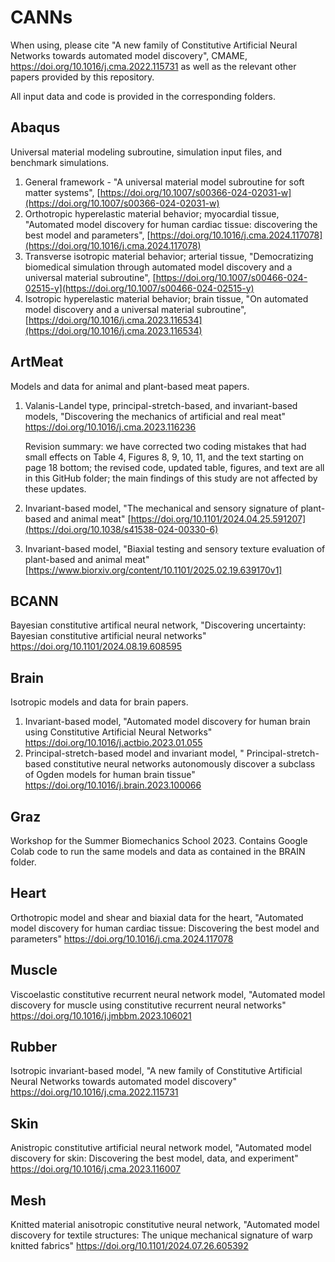 # CANNs
When using, please cite "A new family of Constitutive Artificial Neural Networks towards automated model discovery", CMAME, https://doi.org/10.1016/j.cma.2022.115731 as well as the relevant other papers provided by this repository. 

All input data and code is provided in the corresponding folders. 

## Abaqus
Universal material modeling subroutine, simulation input files, and benchmark simulations.

1. General framework - "A universal material model subroutine for soft matter systems", [https://doi.org/10.1007/s00366-024-02031-w](https://doi.org/10.1007/s00366-024-02031-w)
2. Orthotropic hyperelastic material behavior; myocardial tissue, "Automated model discovery for human cardiac tissue: discovering the best model and parameters", [https://doi.org/10.1016/j.cma.2024.117078](https://doi.org/10.1016/j.cma.2024.117078)
3. Transverse isotropic material behavior; arterial tissue, "Democratizing biomedical simulation through automated model discovery and a universal material subroutine", [https://doi.org/10.1007/s00466-024-02515-y](https://doi.org/10.1007/s00466-024-02515-y)
4. Isotropic hyperelastic material behavior; brain tissue, "On automated model discovery and a universal material subroutine", [https://doi.org/10.1016/j.cma.2023.116534](https://doi.org/10.1016/j.cma.2023.116534)

## ArtMeat
Models and data for animal and plant-based meat papers. 
1. Valanis-Landel type, principal-stretch-based, and invariant-based models, "Discovering the mechanics of artificial and real meat" https://doi.org/10.1016/j.cma.2023.116236

	Revision summary: we have corrected two coding mistakes that had small effects on Table 4, Figures 8, 9, 10, 11, and the text starting on page 18 bottom; the revised code, updated table, figures, and text are all in this GitHub folder; the main findings of this study are not affected by these updates.

2. Invariant-based model, "The mechanical and sensory signature of plant-based and animal meat" [https://doi.org/10.1101/2024.04.25.591207](https://doi.org/10.1038/s41538-024-00330-6)
3. Invariant-based model, "Biaxial testing and sensory texture evaluation of plant-based and animal meat" [https://www.biorxiv.org/content/10.1101/2025.02.19.639170v1]

## BCANN
Bayesian constitutive artifical neural network, "Discovering uncertainty: Bayesian constitutive artificial neural networks" https://doi.org/10.1101/2024.08.19.608595

## Brain
Isotropic models and data for brain papers.
1. Invariant-based model, "Automated model discovery for human brain using Constitutive Artificial Neural Networks" https://doi.org/10.1016/j.actbio.2023.01.055
2. Principal-stretch-based model and invariant model, " Principal-stretch-based constitutive neural networks autonomously discover a subclass of Ogden models for human brain tissue" https://doi.org/10.1016/j.brain.2023.100066

## Graz
Workshop for the Summer Biomechanics School 2023. Contains Google Colab code to run the same models and data as contained in the BRAIN folder.

## Heart
Orthotropic model and shear and biaxial data for the heart, "Automated model discovery for human cardiac tissue: Discovering the best model and parameters" https://doi.org/10.1016/j.cma.2024.117078

## Muscle
Viscoelastic constitutive recurrent neural network model, "Automated model discovery for muscle using constitutive recurrent neural networks" https://doi.org/10.1016/j.jmbbm.2023.106021

## Rubber
Isotropic invariant-based model, "A new family of Constitutive Artificial Neural Networks towards automated model discovery" https://doi.org/10.1016/j.cma.2022.115731

## Skin
Anistropic constitutive artificial neural network model, "Automated model discovery for skin: Discovering the best model, data, and experiment" https://doi.org/10.1016/j.cma.2023.116007

## Mesh
Knitted material anisotropic constitutive neural network, "Automated model discovery for textile structures: The unique mechanical signature of warp knitted fabrics" https://doi.org/10.1101/2024.07.26.605392

